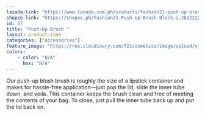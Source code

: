 ```yaml
---
lazada-link: "https://www.lazada.com.ph/products/fashion21-push-up-brush-black-i254090501-s348995851.html?spm=a2o4l.seller.list.52.5de16cc9Dn21mh&mp=1"
shopee-link: "https://shopee.ph/Fashion21-Push-Up-Brush-Black-i.26222223.826165408"
id: 67
title: "Push-Up Brush "
layout: product-item
categories: ["accessories"]
feature_image: "https://res.cloudinary.com/f21cosmetics/image/upload/v1598008736/push-up_nm3clw.jpg"
colors:
    - color: "N/A"
      hex: "N/A"
---
```

Our push-up blush brush is roughly the size of a lipstick container and makes for hassle-free application—just pop the lid, slide the inner tube down, and voila. This container keeps the brush clean and free of meeting the contents of your bag. To close, just pull the inner tube back up and put the lid back on.
